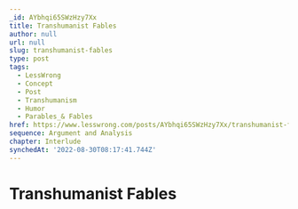 ```yaml
---
_id: AYbhqi65SWzHzy7Xx
title: Transhumanist Fables
author: null
url: null
slug: transhumanist-fables
type: post
tags:
  - LessWrong
  - Concept
  - Post
  - Transhumanism
  - Humor
  - Parables_& Fables
href: https://www.lesswrong.com/posts/AYbhqi65SWzHzy7Xx/transhumanist-fables
sequence: Argument and Analysis
chapter: Interlude
synchedAt: '2022-08-30T08:17:41.744Z'
---
```


# Transhumanist Fables
